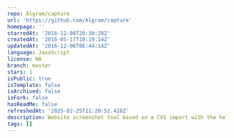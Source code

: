 ```yaml
---
repo: Algram/capture
url: 'https://github.com/Algram/capture'
homepage: ''
starredAt: '2016-12-08T20:30:28Z'
createdAt: '2016-05-17T18:19:14Z'
updatedAt: '2016-12-06T06:44:14Z'
language: JavaScript
license: NA
branch: master
stars: 1
isPublic: true
isTemplate: false
isArchived: false
isFork: false
hasReadMe: false
refreshedAt: '2025-02-25T21:20:52.428Z'
description: Website screenshot tool based on a CVS import with the help of phantomjs
tags: []
---
```



